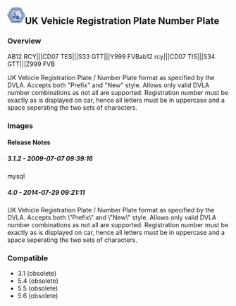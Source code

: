 ## <img src='./logo.jpg' width='40' height='40'>UK Vehicle Registration Plate Number Plate

### Overview
AB12 RCY|||CD07 TES|||S33 GTT|||Y999 FVBab12 rcy|||CD07 TIS|||S34 GTT|||Z999 FVB

UK Vehicle Registration Plate / Number Plate format as specified by the DVLA. Accepts both "Prefix" and "New" style. Allows only valid DVLA number combinations as not all are supported. Registration number must be exactly as is displayed on car, hence all letters must be in uppercase and a space seperating the two sets of characters.
### Images




#### Release Notes

##### 3.1.2 - 2009-07-07 09:39:16
mysql
##### 4.0 - 2014-07-29 09:21:11
UK Vehicle Registration Plate / Number Plate format as specified by the DVLA. Accepts both \\"Prefix\\" and \\"New\\" style. Allows only valid DVLA number combinations as not all are supported. Registration number must be exactly as is displayed on car, hence all letters must be in uppercase and a space seperating the two sets of characters.
### Compatible
 -  3.1 (obsolete)
 -   5.4 (obsolete)
 -   5.5 (obsolete)
 -   5.6 (obsolete)
